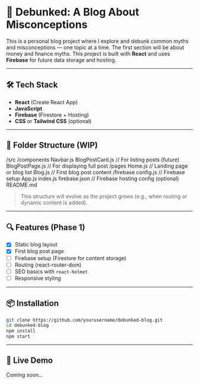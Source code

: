 # 🧠 Debunked: A Blog About Misconceptions

This is a personal blog project where I explore and debunk common myths and misconceptions — one topic at a time. The first section will be about money and finance myths.
This project is built with **React** and uses **Firebase** for future data storage and hosting.

---

## 🛠️ Tech Stack

- **React** (Create React App)
- **JavaScript**
- **Firebase** (Firestore + Hosting)
- **CSS** or **Tailwind CSS** (optional)

---

## 📁 Folder Structure (WIP)

/src
/components
Navbar.js
BlogPostCard.js // For listing posts (future)
BlogPostPage.js // For displaying full post
/pages
Home.js // Landing page or blog list
Blog.js // First blog post content
/firebase
config.js // Firebase setup
App.js
index.js
firebase.json // Firebase hosting config (optional)
README.md

> This structure will evolve as the project grows (e.g., when routing or dynamic content is added).

---

## 🔍 Features (Phase 1)

- [x] Static blog layout
- [x] First blog post page
- [ ] Firebase setup (Firestore for content storage)
- [ ] Routing (react-router-dom)
- [ ] SEO basics with `react-helmet`
- [ ] Responsive styling

---

## 📦 Installation

```bash
git clone https://github.com/yourusername/debunked-blog.git
cd debunked-blog
npm install
npm start
```

---

## 🚀 Live Demo

Coming soon...
